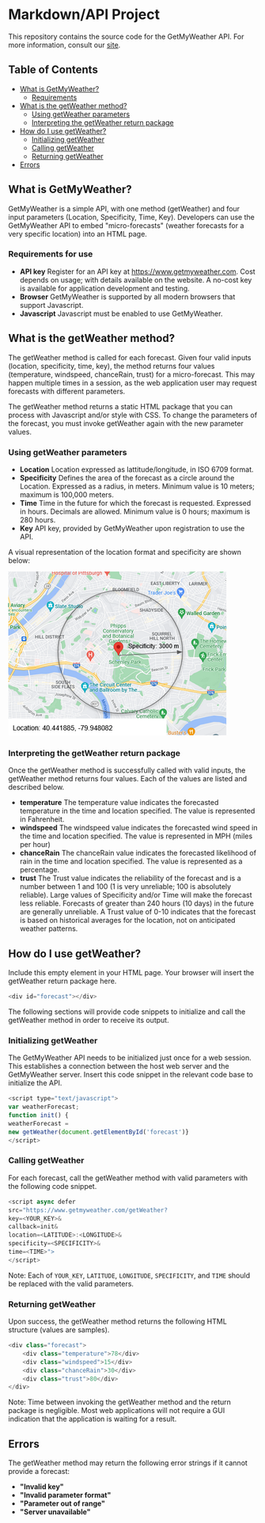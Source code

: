 Markdown/API Project
=====================

This repository contains the source code for the GetMyWeather API. For more information, consult our [site](http://www.getmyweather.com/getWeather).

## Table of Contents

+ [What is GetMyWeather?](#api)
    + [Requirements](#req)
+ [What is the getWeather method?](#get)
    + [Using getWeather parameters](#param)
    + [Interpreting the getWeather return package](#interpret)
+ [How do I use getWeather?](#use)
    + [Initializing getWeather](#init)
    + [Calling getWeather](#call)
    + [Returning getWeather](#return)
+ [Errors](#error)


## <a name="api"></a> What is GetMyWeather?
GetMyWeather is a simple API, with one method (getWeather) and four input parameters (Location, Specificity, Time, Key). Developers can use the GetMyWeather API to embed "micro-forecasts" (weather forecasts for a very specific location) into an HTML page. 

### <a name="req"></a> Requirements for use
* **API key** Register for an API key at https://www.getmyweather.com. Cost depends on usage; with details available on the website. A no-cost key is available for application development and testing.
* **Browser** GetMyWeather is supported by all modern browsers that support Javascript. 
* **Javascript** Javascript must be enabled to use GetMyWeather.

## <a name="get"></a> What is the getWeather method?

The getWeather method is called for each forecast. Given four valid inputs (location, specificity, time, key), the method returns four values (temperature, windspeed, chanceRain, trust) for a micro-forecast. This may happen multiple times in a session, as the web application user may request forecasts with different parameters.

The getWeather method returns a static HTML package that you can process with Javascript and/or style with CSS. To change the parameters of the forecast, you must invoke getWeather again with the new parameter values. 

### <a name="param"></a> Using getWeather parameters
* **Location** Location expressed as lattitude/longitude, in ISO 6709 format.
* **Specificity** Defines the area of the forecast as a circle around the Location. Expressed as a radius, in meters. Minimum value is 10 meters; maximum is 100,000 meters.
* **Time** Time in the future for which the forecast is requested. Expressed in hours. Decimals are allowed. Minimum value is 0 hours; maximum is 280 hours.
* **Key** API key, provided by GetMyWeather upon registration to use the API.

A visual representation of the location format and specificity are shown below:

![ex](/Assets/input_ex.png)

### <a name="interpret"></a> Interpreting the getWeather return package
Once the getWeather method is successfully called with valid inputs, the getWeather method returns four values. Each of the values are listed and described below.
* **temperature** The temperature value indicates the forecasted temperature in the time and location specified. The value is represented in Fahrenheit.
* **windspeed** The windspeed value indicates the forecasted wind speed in the time and location specified. The value is represented in MPH (miles per hour)
* **chanceRain** The chanceRain value indicates the forecasted likelihood of rain in the time and location specified. The value is represented as a percentage.
* **trust** The Trust value indicates the reliability of the forecast and is a number between 1 and 100 (1 is very unreliable; 100 is absolutely reliable). Large values of Specificity and/or Time will make the forecast less reliable. Forecasts of greater than 240 hours (10 days) in the future are generally unreliable. A Trust value of 0-10 indicates that the forecast is based on historical averages for the location, not on anticipated weather patterns.

## <a name="use"></a> How do I use getWeather?

Include this empty element in your HTML page. Your browser will insert the getWeather return package here. 

```javascript
<div id="forecast"></div>
```

The following sections will provide code snippets to initialize and call the getWeather method in order to receive its output.

### <a name="init"></a> Initializing getWeather

The GetMyWeather API needs to be initialized just once for a web session. This establishes a connection between the host web server and the GetMyWeather server. Insert this code snippet in the relevant code base to initialize the API.

```javascript
<script type="text/javascript">
var weatherForecast;
function init() {
weatherForecast =
new getWeather(document.getElementById('forecast')}
</script>
```

### <a name="call"></a> Calling getWeather

For each forecast, call the getWeather method with valid parameters with the following code snippet. 

```javascript
<script async defer
src="https://www.getmyweather.com/getWeather?
key=<YOUR_KEY>&
callback=init&
location=<LATITUDE>:<LONGITUDE>&
specificity=<SPECIFICITY>&
time=<TIME>">
</script>
```

Note: Each of `YOUR_KEY`, `LATITUDE`, `LONGITUDE`, `SPECIFICITY`, and `TIME` should be replaced with the valid parameters.

### <a name="return"></a> Returning getWeather 
Upon success, the getWeather method returns the following HTML structure (values are samples).

```javascript
<div class="forecast">
    <div class="temperature">78</div>
    <div class="windspeed">15</div>
    <div class="chanceRain">30</div>
    <div class="trust">80</div>
</div>
```

Note: Time between invoking the getWeather method and the return package is negligible. Most web applications will not require a GUI indication that the application is waiting for a result.

## <a name="error"></a> Errors
The getWeather method may return the following error strings if it cannot provide a forecast:
* **"Invalid key"** 
* **"Invalid parameter format"**
* **"Parameter out of range"**
* **"Server unavailable"**
